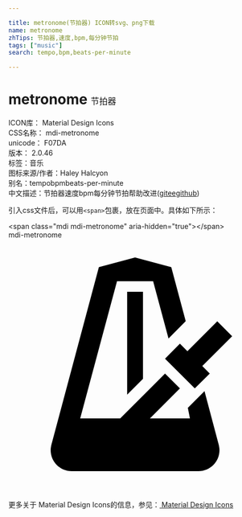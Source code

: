 ```yaml
---

title: metronome(节拍器) ICON转svg、png下载
name: metronome
zhTips: 节拍器,速度,bpm,每分钟节拍
tags: ["music"]
search: tempo,bpm,beats-per-minute

---
```


# metronome  <small style="font-size: 60%;font-weight: 100">节拍器</small>


<div class="detail-page">
<p>
<span>
ICON库：
<span class="badge-secondary badge">Material Design Icons</span> 
</span>
<br/>
<span>
CSS名称：
<span class="badge-secondary badge">mdi-metronome</span> 
</span>
<br/>
<span>
unicode：
<span class="badge-secondary badge">F07DA</span> 
<copy-btn content='F07DA' btn-title=""></copy-btn>
<copy-btn :content='String.fromCodePoint(parseInt("F07DA", 16))' btn-title="复制U"></copy-btn>
</span>
<br/>
<span>
版本：
<span class="badge-secondary badge">2.0.46</span> 
</span><br/><span>标签：<span class="badge-light badge"><router-link to="/tags/music.html">音乐</router-link></span></span>
<br/>
<span>图标来源/作者：<span class="badge-light badge">Haley Halcyon</span></span> 
<br/>
<span>别名：<span class="badge-light badge">tempo</span><span class="badge-light badge">bpm</span><span class="badge-light badge">beats-per-minute</span></span><br/><span class="zh-detail">中文描述：<span class="badge-primary badge">节拍器</span><span class="badge-primary badge">速度</span><span class="badge-primary badge">bpm</span><span class="badge-primary badge">每分钟节拍</span><span class="help-link"><span>帮助改进</span>(<a href="https://gitee.com/liuwave/icon-helper/edit/master/json/material/metronome.json" target="_blank" rel="noopener noreferrer">gitee</a><a href="https://github.com/liuwave/icon-helper/edit/master/json/material/metronome.json" target="_blank" rel="noopener noreferrer">github</a></span>)</span><br/>
</p>
</div>
<div class="alert alert-dark">
  <i class="mdi mdi-metronome mdi-48px"></i>
  <i class="mdi mdi-metronome mdi-36px"></i>
  <i class="mdi mdi-metronome mdi-24px"></i>
  <i class="mdi mdi-metronome mdi-18px"></i>
</div>
<div>
  <p>引入css文件后，可以用<code>&lt;span&gt;</code>包裹，放在页面中。具体如下所示：    
  </p>
  <div class="alert alert-primary" style="font-size: 14px">
    &lt;span class="mdi mdi-metronome" aria-hidden="true"&gt;&lt;/span&gt;
    <copy-btn content='<span class="mdi mdi-metronome" aria-hidden="true"></span>'></copy-btn>
  </div>
  <div class="alert alert-secondary">
    <i class="mdi mdi-metronome"
    style="font-size: 24px"
    aria-hidden="true"></i> mdi-metronome
    <copy-btn content="mdi-metronome" btn-title="复制图标名称"></copy-btn>
  </div>
</div>
<div id="svg" class="svg-wrap">
<svg xmlns="http://www.w3.org/2000/svg" viewBox="0 0 24 24"><path d="M12,1.75L8.57,2.67L4.06,19.53C4.03,19.68 4,19.84 4,20C4,21.11 4.89,22 6,22H18C19.11,22 20,21.11 20,20C20,19.84 19.97,19.68 19.94,19.53L18.58,14.42L17,16L17.2,17H13.41L16.25,14.16L14.84,12.75L10.59,17H6.8L10.29,4H13.71L15.17,9.43L16.8,7.79L15.43,2.67L12,1.75M11.25,5V14.75L12.75,13.25V5H11.25M19.79,7.8L16.96,10.63L16.25,9.92L14.84,11.34L17.66,14.16L19.08,12.75L18.37,12.04L21.2,9.21L19.79,7.8Z" /></svg>
</div>
<detail full-name='mdi-metronome'></detail>
    
<div><p>更多关于 Material Design Icons的信息，参见：<a target="_blank" href="https://iconhelper.cn/material.html"> Material Design Icons</a>
</p></div>
